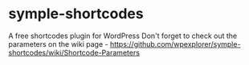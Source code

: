 symple-shortcodes
=================

A free shortcodes plugin for WordPress
Don't forget to check out the parameters on the wiki page - https://github.com/wpexplorer/symple-shortcodes/wiki/Shortcode-Parameters
